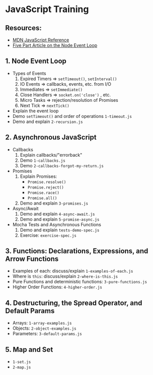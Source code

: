 # JavaScript Training


## Resources:

- [MDN JavaScript Reference](https://developer.mozilla.org/en-US/docs/Web/JavaScript/Reference/)
- [Five Part Article on the Node Event Loop](https://jsblog.insiderattack.net/event-loop-and-the-big-picture-nodejs-event-loop-part-1-1cb67a182810)


## 1. Node Event Loop
- Types of Events
    1. Expired Timers => `setTimeout()`, `setInterval()`
    2. IO Events => callbacks, events, etc. from I/O
    3. Immediates => `setImmediate()`
    4. Close Handlers => `socket.on('close')` , etc.
    5. Micro Tasks => rejection/resolution of Promises
    6. Next Tick => `nextTick()`
- Explain the event loop
- Demo `setTimeout()` and order of operations `1-timeout.js`
- Demo and explain `2-recursion.js`


## 2. Asynchronous JavaScript
- Callbacks
    1. Explain callbacks/"errorback"
    2. Demo `1-callbacks.js`
    3. Demo `2-callbacks-forgot-my-return.js`
- Promises
    1. Explain Promises:
        - `Promise.resolve()`
        - `Promise.reject()`
        - `Promise.race()`
        - `Promise.all()`
    2. Demo and explain `3-promises.js`
- Async/Await
    1. Demo and explain `4-async-await.js`
    2. Demo and explain `5-promise-async.js`
- Mocha Tests and Asynchronous Functions
    1. Demo and explain `tests-demo-spec.js`
    2. Exercise: `exercise-spec.js`


## 3. Functions: Declarations, Expressions, and Arrow Functions
- Examples of each: discuss/explain `1-examples-of-each.js`
- Where is `this`: discuss/explain `2-where-is-this.js`
- Pure Functions and deterministic functions: `3-pure-functions.js`
- Higher Order Functions: `4-higher-order.js`


## 4. Destructuring, the Spread Operator, and Default Params
- Arrays: `1-array-examples.js`
- Objects: `2-object-examples.js`
- Parameters: `3-default-params.js`

## 5. Map and Set
- `1-set.js`
- `2-map.js`
